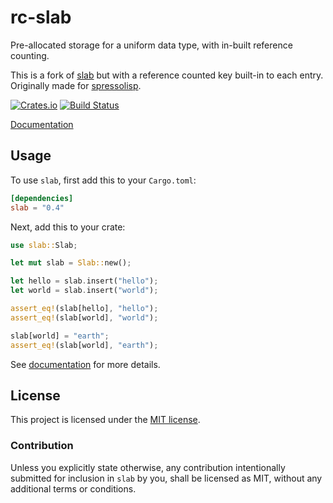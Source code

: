 # rc-slab

Pre-allocated storage for a uniform data type, with in-built reference counting.

This is a fork of [slab](https://github.com/tokio-rs/slab) but with a reference counted key built-in to each entry. Originally made for [spressolisp](https://github.com/psiayn/spressolisp).

[![Crates.io][crates-badge]][crates-url]
[![Build Status][ci-badge]][ci-url]

[crates-badge]: https://img.shields.io/crates/v/slab
[crates-url]: https://crates.io/crates/slab
[ci-badge]: https://img.shields.io/github/workflow/status/tokio-rs/slab/CI/master
[ci-url]: https://github.com/tokio-rs/slab/actions

[Documentation](https://docs.rs/slab)

## Usage

To use `slab`, first add this to your `Cargo.toml`:

```toml
[dependencies]
slab = "0.4"
```

Next, add this to your crate:

```rust
use slab::Slab;

let mut slab = Slab::new();

let hello = slab.insert("hello");
let world = slab.insert("world");

assert_eq!(slab[hello], "hello");
assert_eq!(slab[world], "world");

slab[world] = "earth";
assert_eq!(slab[world], "earth");
```

See [documentation](https://docs.rs/slab) for more details.

## License

This project is licensed under the [MIT license](LICENSE).

### Contribution

Unless you explicitly state otherwise, any contribution intentionally submitted
for inclusion in `slab` by you, shall be licensed as MIT, without any additional
terms or conditions.
